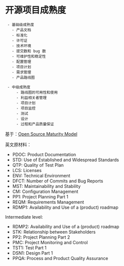 # 开源项目成熟度

```maturity
 - 基础级成熟度
   - 产品文档
   - 标准化
   - 许可证
   - 技术环境
   - 提交数和 bug 数
   - 可维护性和稳定性
   - 配置管理
   - 项目计划
   - 需求管理
   - 产品路线图
```

```maturity
 - 中级成熟度
     - 路线图的可用性和使用
     - 利益相关者管理
     - 项目计划
     - 项目监控
     - 测试
     - 设计
     - 过程和产品质量保证
```

基于：[Open Source Maturity Model](https://en.wikipedia.org/wiki/OpenSource_Maturity_Model)

英文原材料：

- PDOC: Product Documentation
- STD: Use of Established and Widespread Standards
- QTP: Quality of Test Plan
- LCS: Licenses
- ENV: Technical Environment
- DFCT: Number of Commits and Bug Reports
- MST: Maintainability and Stability
- CM: Configuration Management
- PP1: Project Planning Part 1
- REQM: Requirements Management
- RDMP1: Availability and Use of a (product) roadmap

Intermediate level:

- RDMP2: Availability and Use of a (product) roadmap
- STK: Relationship between Stakeholders
- PP2: Project Planning Part 2
- PMC: Project Monitoring and Control
- TST1: Test Part 1
- DSN1: Design Part 1
- PPQA: Process and Product Quality Assurance
